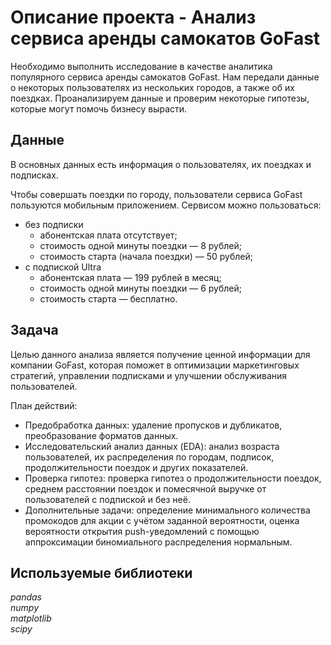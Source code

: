 # Описание проекта - Анализ сервиса аренды самокатов GoFast
Необходимо выполнить исследование в качестве аналитика популярного сервиса аренды самокатов GoFast. Нам передали данные о некоторых пользователях из нескольких городов, а также об их поездках. Проанализируем данные и проверим некоторые гипотезы, которые могут помочь бизнесу вырасти.

## Данные
В основных данных есть информация о пользователях, их поездках и подписках.

Чтобы совершать поездки по городу, пользователи сервиса GoFast пользуются мобильным приложением. Сервисом можно пользоваться:
- без подписки
	- абонентская плата отсутствует;
	- стоимость одной минуты поездки — 8 рублей;
	- стоимость старта (начала поездки) — 50 рублей;
- с подпиской Ultra
	- абонентская плата — 199 рублей в месяц;
	- стоимость одной минуты поездки — 6 рублей;
	- стоимость старта — бесплатно.

## Задача
Целью данного анализа является получение ценной информации для компании GoFast, которая поможет в оптимизации маркетинговых стратегий, управлении подписками и улучшении обслуживания пользователей.

План действий:
- Предобработка данных: удаление пропусков и дубликатов, преобразование форматов данных.
- Исследовательский анализ данных (EDA): анализ возраста пользователей, их распределения по городам, подписок, продолжительности поездок и других показателей.
- Проверка гипотез: проверка гипотез о продолжительности поездок, среднем расстоянии поездок и помесячной выручке от пользователей с подпиской и без неё.
- Дополнительные задачи: определение минимального количества промокодов для акции с учётом заданной вероятности, оценка вероятности открытия push-уведомлений с помощью аппроксимации биномиального распределения нормальным.

## Используемые библиотеки
*pandas*<br>
*numpy*<br>
*matplotlib*<br>
*scipy*
